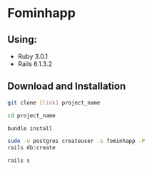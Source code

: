 # Fominhapp

## Using:

- Ruby 3.0.1
- Rails 6.1.3.2

## Download and Installation

```sh
git clone [link] project_name
```

```sh
cd project_name
```

```sh
bundle install
```

```sh
sudo -u postgres createuser -s fominhapp -P
rails db:create
```

```sh
rails s
```


